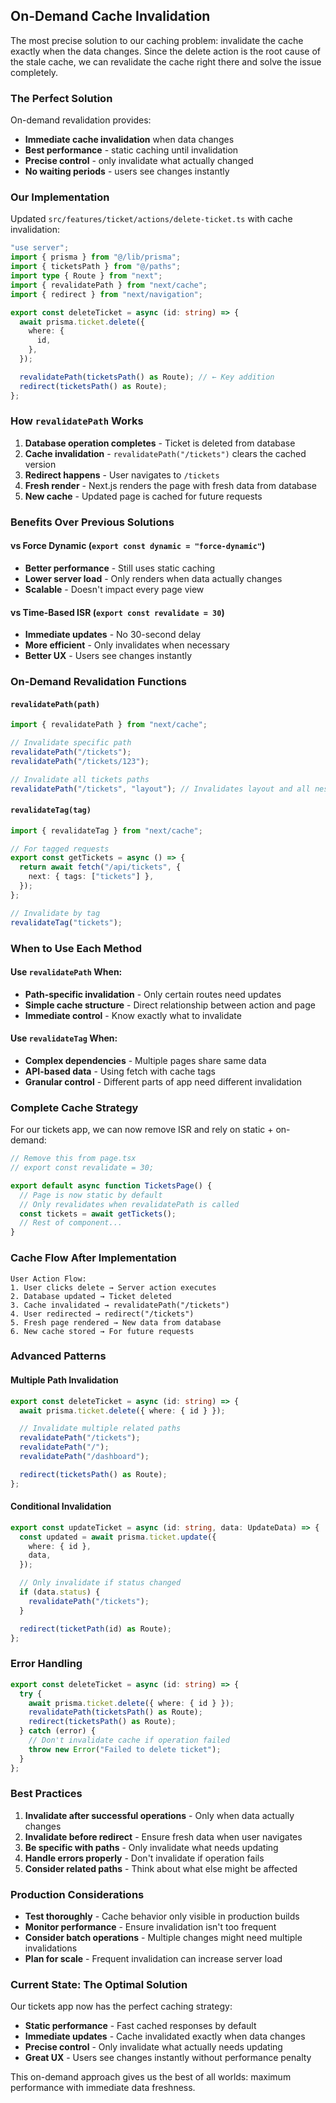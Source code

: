 ## On-Demand Cache Invalidation

The most precise solution to our caching problem: invalidate the cache exactly when the data changes. Since the delete action is the root cause of the stale cache, we can revalidate the cache right there and solve the issue completely.

### The Perfect Solution

On-demand revalidation provides:

- **Immediate cache invalidation** when data changes
- **Best performance** - static caching until invalidation
- **Precise control** - only invalidate what actually changed
- **No waiting periods** - users see changes instantly

### Our Implementation

Updated `src/features/ticket/actions/delete-ticket.ts` with cache invalidation:

```typescript
"use server";
import { prisma } from "@/lib/prisma";
import { ticketsPath } from "@/paths";
import type { Route } from "next";
import { revalidatePath } from "next/cache";
import { redirect } from "next/navigation";

export const deleteTicket = async (id: string) => {
  await prisma.ticket.delete({
    where: {
      id,
    },
  });

  revalidatePath(ticketsPath() as Route); // ← Key addition
  redirect(ticketsPath() as Route);
};
```

### How `revalidatePath` Works

1. **Database operation completes** - Ticket is deleted from database
2. **Cache invalidation** - `revalidatePath("/tickets")` clears the cached version
3. **Redirect happens** - User navigates to `/tickets`
4. **Fresh render** - Next.js renders the page with fresh data from database
5. **New cache** - Updated page is cached for future requests

### Benefits Over Previous Solutions

#### vs Force Dynamic (`export const dynamic = "force-dynamic"`)

- **Better performance** - Still uses static caching
- **Lower server load** - Only renders when data actually changes
- **Scalable** - Doesn't impact every page view

#### vs Time-Based ISR (`export const revalidate = 30`)

- **Immediate updates** - No 30-second delay
- **More efficient** - Only invalidates when necessary
- **Better UX** - Users see changes instantly

### On-Demand Revalidation Functions

#### `revalidatePath(path)`

```typescript
import { revalidatePath } from "next/cache";

// Invalidate specific path
revalidatePath("/tickets");
revalidatePath("/tickets/123");

// Invalidate all tickets paths
revalidatePath("/tickets", "layout"); // Invalidates layout and all nested pages
```

#### `revalidateTag(tag)`

```typescript
import { revalidateTag } from "next/cache";

// For tagged requests
export const getTickets = async () => {
  return await fetch("/api/tickets", {
    next: { tags: ["tickets"] },
  });
};

// Invalidate by tag
revalidateTag("tickets");
```

### When to Use Each Method

#### Use `revalidatePath` When:

- **Path-specific invalidation** - Only certain routes need updates
- **Simple cache structure** - Direct relationship between action and page
- **Immediate control** - Know exactly what to invalidate

#### Use `revalidateTag` When:

- **Complex dependencies** - Multiple pages share same data
- **API-based data** - Using fetch with cache tags
- **Granular control** - Different parts of app need different invalidation

### Complete Cache Strategy

For our tickets app, we can now remove ISR and rely on static + on-demand:

```typescript
// Remove this from page.tsx
// export const revalidate = 30;

export default async function TicketsPage() {
  // Page is now static by default
  // Only revalidates when revalidatePath is called
  const tickets = await getTickets();
  // Rest of component...
}
```

### Cache Flow After Implementation

```
User Action Flow:
1. User clicks delete → Server action executes
2. Database updated → Ticket deleted
3. Cache invalidated → revalidatePath("/tickets")
4. User redirected → redirect("/tickets")
5. Fresh page rendered → New data from database
6. New cache stored → For future requests
```

### Advanced Patterns

#### Multiple Path Invalidation

```typescript
export const deleteTicket = async (id: string) => {
  await prisma.ticket.delete({ where: { id } });

  // Invalidate multiple related paths
  revalidatePath("/tickets");
  revalidatePath("/");
  revalidatePath("/dashboard");

  redirect(ticketsPath() as Route);
};
```

#### Conditional Invalidation

```typescript
export const updateTicket = async (id: string, data: UpdateData) => {
  const updated = await prisma.ticket.update({
    where: { id },
    data,
  });

  // Only invalidate if status changed
  if (data.status) {
    revalidatePath("/tickets");
  }

  redirect(ticketPath(id) as Route);
};
```

### Error Handling

```typescript
export const deleteTicket = async (id: string) => {
  try {
    await prisma.ticket.delete({ where: { id } });
    revalidatePath(ticketsPath() as Route);
    redirect(ticketsPath() as Route);
  } catch (error) {
    // Don't invalidate cache if operation failed
    throw new Error("Failed to delete ticket");
  }
};
```

### Best Practices

1. **Invalidate after successful operations** - Only when data actually changes
2. **Invalidate before redirect** - Ensure fresh data when user navigates
3. **Be specific with paths** - Only invalidate what needs updating
4. **Handle errors properly** - Don't invalidate if operation fails
5. **Consider related paths** - Think about what else might be affected

### Production Considerations

- **Test thoroughly** - Cache behavior only visible in production builds
- **Monitor performance** - Ensure invalidation isn't too frequent
- **Consider batch operations** - Multiple changes might need multiple invalidations
- **Plan for scale** - Frequent invalidation can increase server load

### Current State: The Optimal Solution

Our tickets app now has the perfect caching strategy:

- **Static performance** - Fast cached responses by default
- **Immediate updates** - Cache invalidated exactly when data changes
- **Precise control** - Only invalidate what actually needs updating
- **Great UX** - Users see changes instantly without performance penalty

This on-demand approach gives us the best of all worlds: maximum performance with immediate data freshness.
